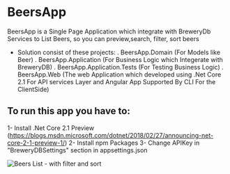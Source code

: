 # BeersApp
BeersApp is a Single Page Application which integrate with BreweryDb Services to List Beers, so you can preview,search, filter, sort beers
- Solution consist of these projects:
	. BeersApp.Domain (For Models like Beer)
	. BeersApp.Application (For Business Logic which Integerate with BreweryDB)
	. BeersApp.Application.Tests (For Testing Business Logic)
	. BeersApp.Web (The web Application which developed using .Net Core 2.1 For API services Layer and Angular App Supported By CLI For the ClientSide)

## To run this app you have to:
1- Install .Net Core 2.1 Preview (https://blogs.msdn.microsoft.com/dotnet/2018/02/27/announcing-net-core-2-1-preview-1/)
2- Install npm Packages
3- Change APIKey in "BreweryDBSettings" section in appsettings.json

![Beers List - with filter and sort](https://lh6.googleusercontent.com/BAS5qim0gWYahGpf4vtjSfpjwd1_L1u1_tLuhOUhICtBBS2BABu9t_OX2bApm49OPvhkzAG1BNNV8A=w1366-h637-rw)
